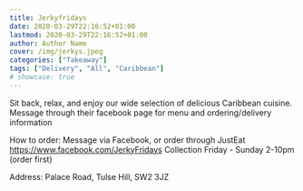```yaml
---
title: Jerkyfridays
date: 2020-03-29T22:16:52+01:00
lastmod: 2020-03-29T22:16:52+01:00
author: Author Name
cover: /img/jerkys.jpeg
categories: ["Takeaway"]
tags: ["Delivery", "All", "Caribbean"]
# showcase: true
---
```


Sit back, relax, and enjoy our wide selection of delicious Caribbean cuisine.  Message through their facebook page for menu and ordering/delivery information

How to order: Message via Facebook, or order through JustEat https://www.facebook.com/JerkyFridays
Collection Friday - Sunday 2-10pm (order first)

Address: Palace Road, Tulse Hill, SW2 3JZ			
